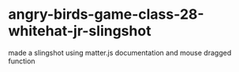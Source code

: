 # angry-birds-game-class-28-whitehat-jr-slingshot
made a slingshot using matter.js documentation and mouse dragged function
